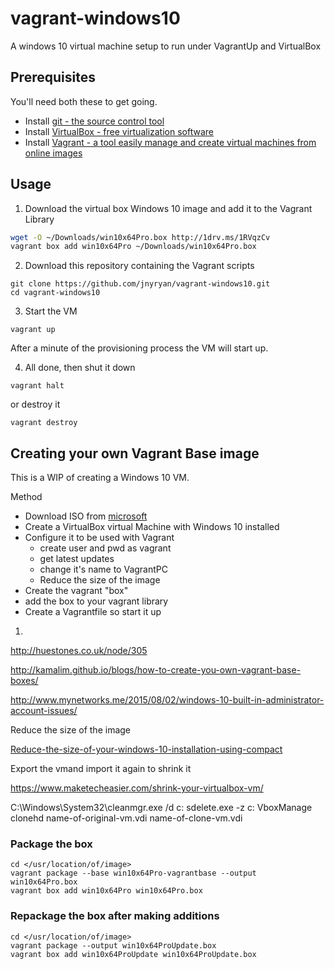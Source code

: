 # vagrant-windows10

A windows 10 virtual machine setup to run under VagrantUp and VirtualBox


## Prerequisites

You'll need both these to get going.

- Install [git - the source control tool ](https://git-scm.com/downloads)
- Install [VirtualBox - free virtualization software ](https://www.virtualbox.org/wiki/Downloads)
- Install [Vagrant - a tool easily manage and create virtual machines from online images ](https://www.vagrantup.com/)

## Usage

1. Download the virtual box Windows 10 image and add it to the Vagrant Library
``` bash
wget -O ~/Downloads/win10x64Pro.box http://1drv.ms/1RVqzCv
vagrant box add win10x64Pro ~/Downloads/win10x64Pro.box
```

2. Download this repository containing the Vagrant scripts
```
git clone https://github.com/jnyryan/vagrant-windows10.git
cd vagrant-windows10
```

3. Start the VM
```
vagrant up
```

  After a minute of the provisioning process the VM will start up.

4. All done, then shut it down
```
vagrant halt
```
or destroy it
```
vagrant destroy
```

## Creating your own Vagrant Base image

This is a WIP of creating a Windows 10 VM.

Method

- Download ISO from [microsoft](https://www.microsoft.com/en-gb/software-download/windows10)
- Create a VirtualBox virtual Machine with Windows 10 installed
- Configure it to be used with Vagrant
  - create user and pwd as vagrant
  - get latest updates
  - change it's name to VagrantPC
  - Reduce the size of the image
- Create the vagrant "box"
- add the box to your vagrant library
- Create a Vagrantfile so start it up


1.
  http://huestones.co.uk/node/305

  http://kamalim.github.io/blogs/how-to-create-you-own-vagrant-base-boxes/

  http://www.mynetworks.me/2015/08/02/windows-10-built-in-administrator-account-issues/

  Reduce the size of the image

  [Reduce-the-size-of-your-windows-10-installation-using-compact](http://winaero.com/blog/reduce-the-size-of-your-windows-10-installation-using-compact-exe/)

  Export the vmand import it again to shrink it

  https://www.maketecheasier.com/shrink-your-virtualbox-vm/

  C:\Windows\System32\cleanmgr.exe /d c:
  sdelete.exe -z c:
  VboxManage clonehd name-of-original-vm.vdi name-of-clone-vm.vdi

### Package the box

```
cd </usr/location/of/image>
vagrant package --base win10x64Pro-vagrantbase --output win10x64Pro.box
vagrant box add win10x64Pro win10x64Pro.box
```

### Repackage the box after making additions

```
cd </usr/location/of/image>
vagrant package --output win10x64ProUpdate.box
vagrant box add win10x64ProUpdate win10x64ProUpdate.box
```
